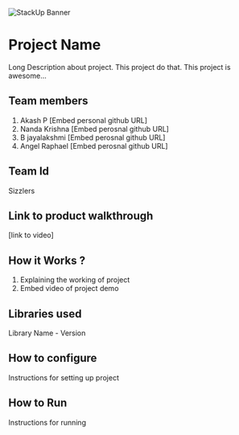 ![StackUp Banner]([https://tinkerhub.frappe.cloud/files/stackup%20banner.jpeg])
# Project Name
Long Description about project. This project do that. This project is awesome...
## Team members
1. Akash P [Embed personal github URL]
2. Nanda Krishna [Embed perosnal github URL]
3. B jayalakshmi [Embed perosnal github URL]
4. Angel Raphael [Embed perosnal github URL]

## Team Id
Sizzlers
## Link to product walkthrough
[link to video]
## How it Works ?
1. Explaining the working of project
2. Embed video of project demo
## Libraries used
Library Name - Version
## How to configure
Instructions for setting up project
## How to Run
Instructions for running
